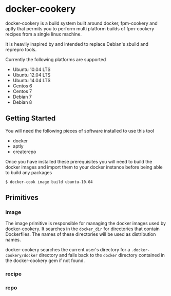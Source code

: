 # docker-cookery

docker-cookery is a build system built around docker, fpm-cookery and aptly
that permits you to perform multi platform builds of fpm-cookery recipes from a
single linux machine.

It is heavily inspired by and intended to replace Debian's sbuild and reprepro tools.

Currently the following platforms are supported

* Ubuntu 10.04 LTS
* Ubuntu 12.04 LTS
* Ubuntu 14.04 LTS
* Centos 6
* Centos 7
* Debian 7
* Debian 8

## Getting Started

You will need the following pieces of software installed to use this tool

* docker
* aptly
* createrepo

Once you have installed these prerequisites you will need to build the docker
images and import them to your docker instance before being able to build any
packages

    $ docker-cook image build ubuntu-10.04

## Primitives

### image

The image primitive is responsible for managing the docker images used by
docker-cookery. It searches in the `docker_dir` for directories that contain
Dockerfiles. The names of these directories will be used as distribution
names.

docker-cookery searches the current user's directory for a
`.docker-cookery/docker` directory and falls back to the `docker` directory
contained in the docker-cookery gem if not found.

### recipe


### repo



<!--
vim: ft=markdown tw=80
-->
